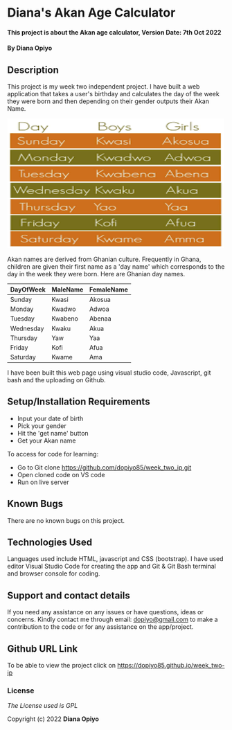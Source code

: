 # Diana's Akan Age Calculator

#### This project is about the Akan age calculator, Version Date: 7th Oct 2022

#### By **Diana Opiyo**

## Description

 This project is my week two independent project.  I have built a web application that takes a user's birthday and calculates the day of the week they were born and then depending on their gender outputs their Akan Name. 

 <img src="/images/akannames.png" width="500px" height="300px">

Akan names are derived from Ghanian culture. Frequently in Ghana, children are given their first name as a 'day name' which corresponds to the day in the week they were born. Here are Ghanian day names.

| DayOfWeek    | MaleName      | FemaleName    |
| -------------| --------------| --------------|
| Sunday       | Kwasi         | Akosua        |
| Monday       | Kwadwo        | Adwoa         |
| Tuesday      | Kwabeno       | Abenaa        |
| Wednesday    | Kwaku         | Akua          |
| Thursday     | Yaw           | Yaa           |
| Friday       | Kofi          | Afua          |
| Saturday     | Kwame         | Ama           |

I have been built this web page using visual studio code, Javascript, git bash and the uploading on Github.

## Setup/Installation Requirements

- Input your date of birth
- Pick your gender
- Hit the 'get name' button
- Get your Akan name

To access for code for learning:
- Go to Git clone https://github.com/dopiyo85/week_two_ip.git
- Open cloned code on VS code
- Run on live server

## Known Bugs

There are no known bugs on this project.

## Technologies Used

Languages used include HTML, javascript and CSS (bootstrap). I have used editor Visual Studio Code for creating the app and Git & Git Bash terminal and browser console for coding.

## Support and contact details

If you need any assistance on any issues or have questions, ideas or concerns. Kindly contact me through email: dopiyo@gmail.com to make a contribution to the code or for any assistance on the app/project.

## Github URL Link

To be able to view the project click on https://dopiyo85.github.io/week_two-ip

### License

_The License used is GPL_

Copyright (c) 2022 **Diana Opiyo**
